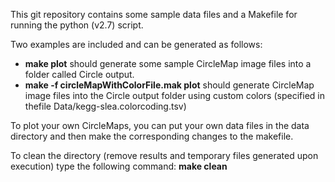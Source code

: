 This git repository contains some sample data files and a Makefile for running the python (v2.7) script.

Two examples are included and can be generated as follows: 
- **make plot** should generate some sample CircleMap image files into a folder called Circle output.
- **make -f circleMapWithColorFile.mak plot** should generate CircleMap image files into the Circle output folder using custom colors (specified in thefile Data/kegg-slea.colorcoding.tsv)

To plot your own CircleMaps, you can put your own data files in the data directory and then make the corresponding changes to the makefile.

To clean the directory (remove results and temporary files generated upon execution) type the following command: **make clean**
